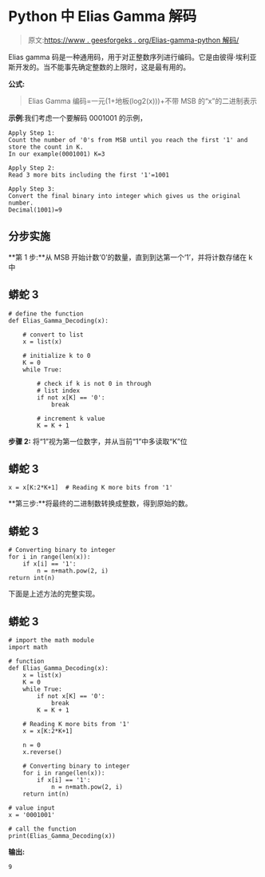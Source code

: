# Python 中 Elias Gamma 解码

> 原文:[https://www . geesforgeks . org/Elias-gamma-python 解码/](https://www.geeksforgeeks.org/elias-gamma-decoding-in-python/)

Elias gamma 码是一种通用码，用于对正整数序列进行编码。它是由彼得·埃利亚斯开发的。当不能事先确定整数的上限时，这是最有用的。

**公式:**

> Elias Gamma 编码=一元(1+地板(log2(x)))+不带 MSB 的“x”的二进制表示

**示例**:我们考虑一个要解码 0001001 的示例，

```
Apply Step 1:
Count the number of '0's from MSB until you reach the first '1' and store the count in K.
In our example(0001001) K=3 

Apply Step 2:
Read 3 more bits including the first '1'=1001

Apply Step 3:
Convert the final binary into integer which gives us the original number.
Decimal(1001)=9
```

## 分步**实施**

**第 1 步:**从 MSB 开始计数‘0’的数量，直到到达第一个‘1’，并将计数存储在 k 中

## 蟒蛇 3

```
# define the function
def Elias_Gamma_Decoding(x):

    # convert to list
    x = list(x)

    # initialize k to 0
    K = 0
    while True:

        # check if k is not 0 in through
        # list index
        if not x[K] == '0':
            break

        # increment k value
        K = K + 1
```

**步骤 2:** 将“1”视为第一位数字，并从当前“1”中多读取“K”位

## 蟒蛇 3

```
x = x[K:2*K+1]  # Reading K more bits from '1'
```

**第三步:**将最终的二进制数转换成整数，得到原始的数。

## 蟒蛇 3

```
# Converting binary to integer
for i in range(len(x)):
    if x[i] == '1':
        n = n+math.pow(2, i)
return int(n)
```

下面是上述方法的完整实现。

## 蟒蛇 3

```
# import the math module
import math

# function
def Elias_Gamma_Decoding(x):
    x = list(x)
    K = 0
    while True:
        if not x[K] == '0':
            break
        K = K + 1

    # Reading K more bits from '1'
    x = x[K:2*K+1]

    n = 0
    x.reverse()

    # Converting binary to integer
    for i in range(len(x)):
        if x[i] == '1':
            n = n+math.pow(2, i)
    return int(n)

# value input
x = '0001001'

# call the function
print(Elias_Gamma_Decoding(x))
```

**输出:**

```
9
```